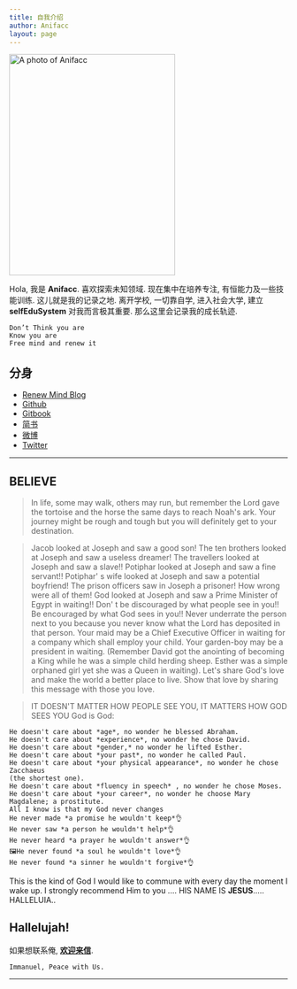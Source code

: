 ```yaml
---
title: 自我介绍
author: Anifacc
layout: page
---
```


  <img width="300" height="400" alt="A photo of Anifacc" src="https://dn-jeremiahzhang.qbox.me/me.jpg">

Hola, 我是 __Anifacc__. 喜欢探索未知领域. 现在集中在培养专注, 有恒能力及一些技能训练. 这儿就是我的记录之地. 离开学校, 一切靠自学, 进入社会大学, 建立 __selfEduSystem__ 对我而言极其重要. 那么这里会记录我的成长轨迹. 

	Don’t Think you are
	Know you are
	Free mind and renew it

## 分身

- [Renew Mind Blog][1]
- [Github][2]
- [Gitbook][3]
- [简书][4]
- [微博][5]
- [Twitter][6]


---

## BELIEVE

> In life, some may walk, others may run, but remember the Lord gave the tortoise and the horse the same days to reach Noah's ark. Your journey might be rough and tough but you will definitely get to your destination. 

> Jacob looked at Joseph and saw a good son! The ten brothers looked at Joseph and saw a useless dreamer! The travellers looked at Joseph and saw a slave!! Potiphar looked at Joseph and saw a fine servant!! Potiphar' s wife looked at Joseph and saw a potential boyfriend! The prison officers saw in Joseph a prisoner! How wrong were all of them! God looked at Joseph and saw a Prime Minister of Egypt in waiting!! Don' t be discouraged by what people see in you!! Be encouraged by what God sees in you!! Never underrate the person next to you because you never know what the Lord has deposited in that person. Your maid may be a Chief Executive Officer in waiting for a company which shall employ your child. Your garden-boy may be a president in waiting. (Remember David got the anointing of becoming a King while he was a simple child herding sheep. Esther was a simple orphaned girl yet she was a Queen in waiting). Let's share God's love and make the world a better place to live. Show that love by sharing this message with those you love.


> IT DOESN'T MATTER HOW PEOPLE SEE YOU, IT MATTERS HOW GOD SEES YOU
> God is God:

	He doesn't care about *age*, no wonder he blessed Abraham.
	He doesn't care about *experience*, no wonder he chose David.
	He doesn't care about *gender,* no wonder he lifted Esther.
	He doesn't care about *your past*, no wonder he called Paul.
	He doesn't care about *your physical appearance*, no wonder he chose Zacchaeus
	(the shortest one).
	He doesn't care about *fluency in speech* , no wonder he chose Moses.
	He doesn't care about *your career*, no wonder he choose Mary Magdalene; a prostitute. 
	All I know is that my God never changes
	He never made *a promise he wouldn't keep*👌
	He never saw *a person he wouldn't help*👌
	He never heard *a prayer he wouldn't answer*👌
	🖼He never found *a soul he wouldn't love*👌
	He never found *a sinner he wouldn't forgive*👌

This is the kind of God I would like to commune with every day the moment I wake up. I strongly recommend Him to you .... HIS NAME IS __JESUS__.....
HALLELUIA..


## Hallelujah!

如果想联系俺, __[欢迎来信][7]__.


	Immanuel, Peace with Us.

---

[1]:	http://jeremiahzhang.github.io/
[2]:	https://github.com/JeremiahZhang
[3]:	https://www.gitbook.com/@jeremiahzhang
[4]:	http://www.jianshu.com/u/e5fdf29b3150
[5]:	http://weibo.com/ZhangXiaowoStef
[6]:	https://twitter.com/Jeremy_Anifacc
[7]:	mailto:z.l12@mail.scut.edu.cn